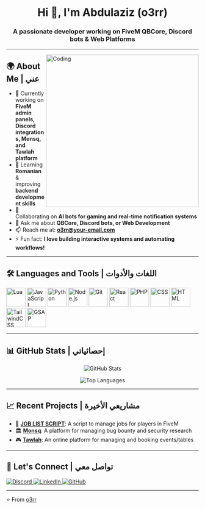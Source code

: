 <h1 align="center">Hi 👋, I'm Abdulaziz (o3rr)</h1>
<h3 align="center">A passionate developer working on FiveM QBCore, Discord bots & Web Platforms</h3>

---

<img align="right" alt="Coding" width="400" src="https://media.giphy.com/media/qgQUggAC3Pfv687qPC/giphy.gif">

## 🌍 About Me | عني

- 🔭 Currently working on **FiveM admin panels, Discord integrations, Monsq, and Tawlah platform**  
- 🌱 Learning **Romanian** & improving **backend development skills**  
- 👯 Collaborating on **AI bots for gaming and real-time notification systems**  
- 💬 Ask me about **QBCore, Discord bots, or Web Development**  
- 📫 Reach me at: **o3rr@your-email.com**  
- ⚡ Fun fact: **I love building interactive systems and automating workflows!**

---

## 🛠️ Languages and Tools | اللغات والأدوات
<p align="left">
  <img src="https://cdn.jsdelivr.net/gh/devicons/devicon/icons/lua/lua-original.svg" alt="Lua" width="50" height="50"/>
  <img src="https://cdn.jsdelivr.net/gh/devicons/devicon/icons/javascript/javascript-original.svg" alt="JavaScript" width="50" height="50"/>
  <img src="https://cdn.jsdelivr.net/gh/devicons/devicon/icons/python/python-original.svg" alt="Python" width="50" height="50"/>
  <img src="https://cdn.jsdelivr.net/gh/devicons/devicon/icons/nodejs/nodejs-original.svg" alt="Node.js" width="50" height="50"/>
  <img src="https://cdn.jsdelivr.net/gh/devicons/devicon/icons/git/git-original.svg" alt="Git" width="50" height="50"/>
  <img src="https://cdn.jsdelivr.net/gh/devicons/devicon/icons/react/react-original.svg" alt="React" width="50" height="50"/>
  <img src="https://cdn.jsdelivr.net/gh/devicons/devicon/icons/php/php-original.svg" alt="PHP" width="50" height="50"/>
  <img src="https://cdn.jsdelivr.net/gh/devicons/devicon/icons/css3/css3-original.svg" alt="CSS" width="50" height="50"/>
  <img src="https://cdn.jsdelivr.net/gh/devicons/devicon/icons/html5/html5-original.svg" alt="HTML" width="50" height="50"/>
  <img src="https://cdn.jsdelivr.net/gh/devicons/devicon/icons/tailwindcss/tailwindcss-plain.svg" alt="TailwindCSS" width="50" height="50"/>
  <img src="https://cdn.jsdelivr.net/gh/devicons/devicon/icons/gsap/gsap-original.svg" alt="GSAP" width="50" height="50"/>
</p>

---

## 📊 GitHub Stats | إحصائياتي
<p align="center">
  <img src="https://github-readme-stats.vercel.app/api?username=o3rr&show_icons=true&theme=tokyonight" alt="GitHub Stats" />
</p>
<p align="center">
  <img src="https://github-readme-stats.vercel.app/api/top-langs/?username=o3rr&layout=compact&theme=tokyonight" alt="Top Languages" />
</p>

---

## 📈 Recent Projects | مشاريعي الأخيرة
- 🚀 **[JOB LIST SCRIPT](https://github.com/o3rr/qb-joblist)**: A script to manage jobs for players in FiveM  
- 🏛 **[Monsq](https://monsq.com)**: A platform for managing bug bounty and security research  
- 🎮 **[Tawlah](https://www.tawlah.site)**: An online platform for managing and booking events/tables  

---

## 🔗 Let's Connect | تواصل معي
<p align="left">
  <a href="https://discord.gg/your-server-link" target="_blank">
    <img src="https://img.shields.io/badge/Discord-7289DA?logo=discord&logoColor=white" alt="Discord"/>
  </a>
  <a href="https://www.linkedin.com/in/your-linkedin" target="_blank">
    <img src="https://img.shields.io/badge/LinkedIn-0077B5?logo=linkedin&logoColor=white" alt="LinkedIn"/>
  </a>
  <a href="https://github.com/o3rr" target="_blank">
    <img src="https://img.shields.io/badge/GitHub-333333?logo=github&logoColor=white" alt="GitHub"/>
  </a>
</p>

---

⭐️ From [o3rr](https://github.com/o3rr)
